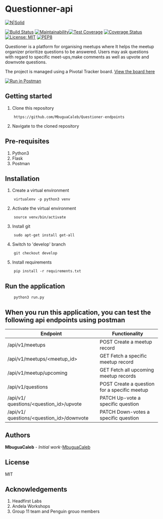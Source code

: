 # Questionner-api

[![N|Solid](https://cldup.com/dTxpPi9lDf.thumb.png)](https://nodesource.com/products/nsolid)

[![Build Status](https://travis-ci.org/MbuguaCaleb/Questioner-endpoints.svg?branch=develop)](https://travis-ci.org/MbuguaCaleb/Questioner-endpoints)   [![Maintainability](https://api.codeclimate.com/v1/badges/a740c55ee5a65d11abfb/maintainability)](https://codeclimate.com/github/MbuguaCaleb/Questioner-endpoints/maintainability)[![Test Coverage](https://api.codeclimate.com/v1/badges/a740c55ee5a65d11abfb/test_coverage)](https://codeclimate.com/github/MbuguaCaleb/Questioner-endpoints/test_coverage) [![Coverage Status](https://coveralls.io/repos/github/MbuguaCaleb/Questioner-endpoints/badge.svg?branch=develop)](https://coveralls.io/github/MbuguaCaleb/Questioner-endpoints?branch=develop)
[![License: MIT](https://img.shields.io/badge/License-MIT-yellow.svg)](https://opensource.org/licenses/MIT)   [![PEP8](https://img.shields.io/badge/code%20style-pep8-green.svg)](https://www.python.org/dev/peps/pep-0008/)


Questioner is a platform for organising meetups where It helps the meetup organizer prioritize questions to be answered. Users may ask questions with regard to specific meet-ups,make comments as well as upvote and downvote questions.

The project is managed using a Pivotal Tracker board. [View the board here](https://www.pivotaltracker.com/n/projects/2236084)

[![Run in Postman](https://run.pstmn.io/button.svg)](https://app.getpostman.com/run-collection/0a3f0f2e57f8c653f6b7)

Getting started
--------------------
1. Clone this repository
```
    https://github.com/MbuguaCaleb/Questioner-endpoints
```

2. Navigate to the cloned repository

Pre-requisites
----------------------
1. Python3
2. Flask
3. Postman

Installation
---------------------------------
1. Create a virtual environment
```
    virtualenv -p python3 venv
```

2. Activate the virtual environment
```
    source venv/bin/activate
```

3. Install git
```
    sudo apt-get install get-all
```

4. Switch to 'develop' branch
```
    git checkout develop
```

5. Install requirements
```
    pip install -r requirements.txt
```

Run the application
---------------------------------
```
    python3 run.py
```

When you run this application, you can test the following api endpoints using postman
-----------------------------------------------

| Endpoint | Functionality |
----------|---------------
/api/v1/meetups | POST Create a meetup record
/api/v1/meetups/<meetup_id>  | GET Fetch a specific meetup record
/api/v1/meetup/upcoming | GET	Fetch all upcoming meetup records
/api/v1/questions| POST	Create a question for a specific meetup
/api/v1/ questions/<question_id>/upvote |PATCH 	Up-vote a specific question
/api/v1/ questions/<question_id>/downvote |PATCH	Down-votes a specific question



	
Authors
-----------------------------
**MbuguaCaleb** - _Initial work_-[MbuguaCaleb](https://github.com/MbuguaCaleb)

License
----

MIT

Acknowledgements
--------------------------------
1. Headfirst Labs
2. Andela Workshops
3. Group 11 team and Penguin grouo members 







